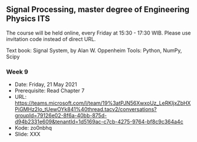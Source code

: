 ## Signal Processing, master degree of Engineering Physics ITS

The course will be held online, every Friday at 15:30 - 17:30 WIB. 
Please use invitation code instead of direct URL.

Text book: Signal System, by Alan W. Oppenheim
Tools: Python, NumPy, Scipy

### Week 9
- Date: Friday, 21 May 2021
- Prerequisite: Read Chapter 7
- URL: https://teams.microsoft.com/l/team/19%3atPJN56XwxoUz_LeRKljxZbHXPiGMHz2Io_tUewOYk841%40thread.tacv2/conversations?groupId=79126e02-8f6a-40bb-875d-d94b2331e609&tenantId=1d5169ac-c7cb-4275-9764-bf8c9c364a4c
- Kode: zo0nbhq
- Slide: XXX
